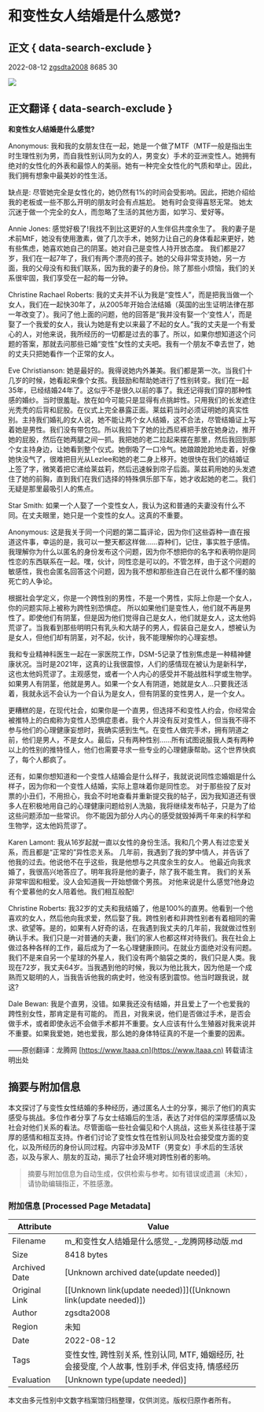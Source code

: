 # 和变性女人结婚是什么感觉?

## 正文 { data-search-exclude }


2022-08-12 [zgsdta2008](https://www.ltaaa.cn/author/322995) 8685 30

![](http://img.ltaaa.cn/uploadfile/2022/08/12/16602915125986.jpg) 

## 正文翻译 { data-search-exclude }

**和变性女人结婚是什么感觉?**

Anonymous: 
我和我的女朋友住在一起，她是一个做了MTF（MTF一般是指出生时生理性别为男，而自我性别认同为女的人，男变女）手术的亚洲变性人。她拥有绝对的女性化的外表和最惊人的美丽。她有一种完全女性化的气质和举止。因此，我们拥有想象中最美妙的性生活。

缺点是: 尽管她完全是女性化的，她仍然有1%的时间会受影响。因此，把她介绍给我的老板或一些不那么开明的朋友时会有点尴尬。 她有时会变得喜怒无常。 她太沉迷于做一个完全的女人，而忽略了生活的其他方面，如学习、爱好等。

Annie Jones:
感觉好极了!我找不到比这更好的人生伴侣共度余生了。 我的妻子是术前MtF，她没有使用激素，做了几次手术，她努力让自己的身体看起来更好，她有些焦虑，她喜欢她自己的阴茎。她对自己是变性人持开放态度。 我们都是27岁，我们在一起7年了，我们有两个漂亮的孩子。她的父母非常支持她，另一方面，我的父母没有和我们联系，因为我的妻子的身份。除了那些小烦恼，我们的关系很牢固，我们享受在一起的每一分钟。

Christine Rachael Roberts:
我的丈夫并不认为我是“变性人”，而是把我当做一个女人，我们在一起快30年了，从2005年开始合法结婚（英国的出生证明法律在那一年改变了）。我问了他上面的问题，他的回答是“我并没有娶一个‘变性人’，而是娶了一个我爱的女人，我认为她是有史以来最了不起的女人。”我的丈夫是一个有爱心的人，对他来说，我所经历的一切都是过去的事了。所以，如果你想知道这个问题的答案，那就去问那些已婚“变性”女性的丈夫吧。我有一个朋友不幸去世了，她的丈夫只把她看作一个正常的女人。

Eve Christianson: 
她是最好的。我得说她内外兼美。我们都是第一次。当我们十几岁的时候，她看起来像个女孩。我鼓励和帮助她进行了性别转变。我们在一起35年，已经结婚24年了。这似乎不是很久以前的事了。我还记得我们穿的那种性感的婚纱。当时很羞耻。放在如今可能只是显得有点挑衅性。只用我们的长发遮住光秃秃的后背和屁股。在仪式上完全暴露正面。莱兹莉当时必须证明她的真实性别。主持我们婚礼的女人说，她不能让两个女人结婚，这不合法，尽管结婚证上写着她是男性。我们没有带包包。所以我拉下了她的比西尼裤把手放在她身边，推开她的屁股，然后在她两腿之间一抓。我把她的老二拉起来摆在那里，然后我回到那个女主持身边，让她看到整个仪式。她倒吸了一口冷气。她踉踉跄跄地走着，好像她快没气了，很难把目光从Lezlee和她的老二身上移开。她很快在我们的结婚证上签了字，微笑着把它递给莱兹莉，然后迅速躲到帘子后面。莱兹莉用她的头发遮住了她的前胸，直到我们在我们选择的特殊俱乐部下车，她才收起她的老二。我们无疑是那里最吸引人的焦点。

Star Smith:
如果一个人娶了一个变性女人，我认为这和普通的夫妻没有什么不同。在丈夫眼里，她只是一个变性的女人。这真的不重要。

Anonymous:
这是我关于同一个问题的第二篇评论，因为你们这些孬种一直在报道这件事，幸运的是，我可以一整天都这样做……孬种们，记住，事实胜于感情。 我理解你为什么以匿名的身份发布这个问题，因为你不想把你的名字和表明你是同性恋的东西联系在一起。嘿，伙计，同性恋是可以的。不管怎样，由于这个问题的敏感性，我也会匿名回答这个问题，因为我不想和那些连自己在说什么都不懂的脑死亡的人争论。

根据社会学定义，你是一个跨性别的男性，不是一个男性，实际上你是一个女人，你的问题实际上被称为跨性别恐惧症。 所以如果他们是变性人，他们就不再是男性了。即使他们有阴茎，但是因为他们觉得自己是女人，他们就是女人，这太他妈荒谬了。当我看到那些明明只有乳头和大胡子的男人，假装自己是女人，想被认为是女人，但他们却有阴茎，对不起，伙计，我不能理解你的心理妄想。

我和专业精神科医生一起在一家医院工作，DSM-5记录了性别焦虑是一种精神健康状况。当时是2021年，这真的让我很震惊，人们的感情现在被认为是新科学，这也太他妈荒谬了。主观感觉，或者一个人内心的感受并不能战胜科学或生物学。 如果男人有阴茎，他就是男人。如果一个女人有阴道，她就是女人…只要我还活着，我就永远不会认为一个自认为是女人，但有阴茎的变性男人，是一个女人。

更糟糕的是，在现代社会，如果你是一个直男，但选择不和变性人约会，你经常会被推特上的白痴称为变性人恐惧症患者。我个人并没有反对变性人，但当我不得不参与他们的心理健康妄想时，我确实感到生气。在变性人做完手术，拥有阴道之前，他们是男人，不是女人。最后，只有两种性别……所有试图说服我人类有两种以上的性别的推特怪人，他们也需要寻求一些专业的心理健康帮助。这个世界快疯了，每个人都疯了。

还有，如果你想知道和一个变性人结婚会是什么样子，我就说说同性恋婚姻是什么样子，因为你和一个变性人结婚，实际上意味着你是同性恋。 对于那些投了反对票的小丑们，不用担心，我会不时地查看并重新提交我的帖子，因为我知道还有很多人在积极地用自己的心理健康问题给别人洗脑，我将继续发布帖子，只是为了给这些问题添加一些常识。 你不能因为部分人内心的感受就毁掉两千年来的科学和生物学，这太他妈荒谬了。

Karen Lamont:
我从16岁起就一直以女性的身份生活。我和几个男人有过恋爱关系，而且都是“正常的”异性恋关系。 几年前，我遇到了我的梦中情人，并告诉了他我的过去。他说他不在乎这些，我是他想与之共度余生的女人。 他最近向我求婚了，我很高兴地答应了。明年我将是他的妻子，除了我不能生育。 我们的关系非常牢固和相爱。没人会知道我一开始想做个男孩。 对他来说是什么感觉?他身边有个爱慕他的女人陪着他。我们相互般配!

Christine Roberts:
我32岁的丈夫和我结婚了，他是100%的直男。他看到一个他喜欢的女人，然后他向我求爱，然后娶了我。跨性别者和非跨性别者有着相同的需求、欲望等。是的，如果有人好奇的话，在我遇到我丈夫的几年前，我就做过性别确认手术。我们只是一对普通的夫妻，我们的家人也都这样对待我们。我在社会上做过各种各样的工作，最后成为了一名心理健康顾问。在就业方面绝对没有问题。我们不是来自另一个星球的外星人，我们没有两个脑袋之类的，我们只是人类。我现在72岁，我丈夫64岁。当我遇到他的时候，我以为他比我大，因为他是一个成熟而又聪明的人，当我告诉他我的病史时，他没有感到震惊。他当时跟我说，就这?

Dale Bewan:
我是个直男，没错。如果我还没有结婚，并且爱上了一个也爱我的跨性别女性，那肯定是有可能的。 而且，对我来说，他们是否做过手术，是否会做手术，或者即使永远不会做手术都并不重要。女人应该有什么生殖器对我来说并不重要。如果我爱她，她也爱我，那么她的身体特征真的不是一个重要的因素。

——原创翻译：龙腾网 [https://www.ltaaa.cn](https://www.ltaaa.cn) 转载请注明出处
<!-- tcd_original_link http://m.ltaaa.cn/article/38294 -->


## 摘要与附加信息

<!-- tcd_abstract -->
本文探讨了与变性女性结婚的多种经历，通过匿名人士的分享，揭示了他们的真实感受与挑战。多位作者分享了与女士结婚后的生活，表达了对伴侣的深厚感情以及社会对他们关系的看法。尽管面临一些社会偏见和个人挑战，这些关系往往基于深厚的感情和相互支持。作者们讨论了变性女性在性别认同及社会接受度方面的变化，以及所经历的身份认同过程。内容中涉及MTF（男变女）手术后的生活状态，以及与家人、朋友的互动，揭示了社会环境对跨性别者的影响。
<!-- tcd_abstract_end -->

> 摘要与附加信息为自动生成，仅供检索与参考。如有错误或遗漏（未知），请协助编辑指正，不胜感激。

### 附加信息 [Processed Page Metadata]

| Attribute       | Value                                  |
|-----------------|----------------------------------------|
| Filename        | m_和变性女人结婚是什么感觉_-_龙腾网移动版.md                             |
| Size            | 8418 bytes                           |
| Archived Date   | [Unknown archived date(update needed)]                             |
| Original Link   | [[Unknown link(update needed)]]([Unknown link(update needed)])                       |
| Author          | zgsdta2008                               |
| Region          | 未知                               |
| Date            | 2022-08-12                                 |
| Tags            | 变性女性, 跨性别关系, 性别认同, MTF, 婚姻经历, 社会接受度, 个人故事, 性别手术, 伴侣支持, 情感经历                                 |
| Evaluation            | [Unknown type(update needed)]                                 |
<!-- tcd_table_end -->

本文由多元性别中文数字档案馆归档整理，仅供浏览。版权归原作者所有。
